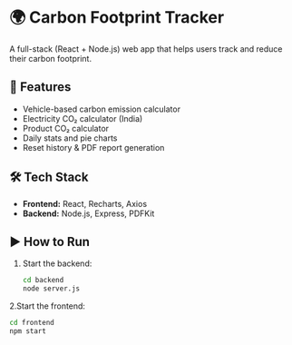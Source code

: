 # 🌍 Carbon Footprint Tracker

A full-stack (React + Node.js) web app that helps users track and reduce their carbon footprint.

## 🚀 Features
- Vehicle-based carbon emission calculator
- Electricity CO₂ calculator (India)
- Product CO₂ calculator
- Daily stats and pie charts
- Reset history & PDF report generation

## 🛠️ Tech Stack
- **Frontend:** React, Recharts, Axios
- **Backend:** Node.js, Express, PDFKit

## ▶️ How to Run
1. Start the backend:
   ```bash
   cd backend
   node server.js

2.Start the frontend:
   ```bash
   cd frontend
   npm start
